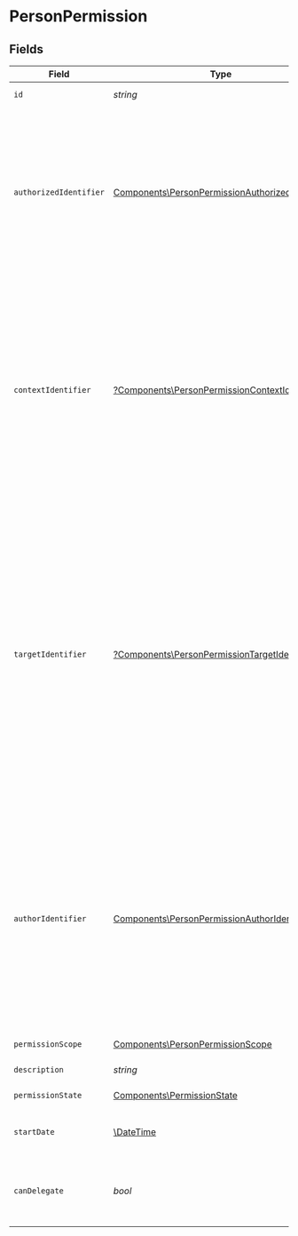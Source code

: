 # PersonPermission


## Fields

| Field                                                                                                                                                                                                                                                                                                                                          | Type                                                                                                                                                                                                                                                                                                                                           | Required                                                                                                                                                                                                                                                                                                                                       | Description                                                                                                                                                                                                                                                                                                                                    |
| ---------------------------------------------------------------------------------------------------------------------------------------------------------------------------------------------------------------------------------------------------------------------------------------------------------------------------------------------- | ---------------------------------------------------------------------------------------------------------------------------------------------------------------------------------------------------------------------------------------------------------------------------------------------------------------------------------------------- | ---------------------------------------------------------------------------------------------------------------------------------------------------------------------------------------------------------------------------------------------------------------------------------------------------------------------------------------------- | ---------------------------------------------------------------------------------------------------------------------------------------------------------------------------------------------------------------------------------------------------------------------------------------------------------------------------------------------- |
| `id`                                                                                                                                                                                                                                                                                                                                           | *string*                                                                                                                                                                                                                                                                                                                                       | :heavy_check_mark:                                                                                                                                                                                                                                                                                                                             | Identyfikator uprawnienia.                                                                                                                                                                                                                                                                                                                     |
| `authorizedIdentifier`                                                                                                                                                                                                                                                                                                                         | [Components\PersonPermissionAuthorizedIdentifier](../../Models/Components/PersonPermissionAuthorizedIdentifier.md)                                                                                                                                                                                                                             | :heavy_check_mark:                                                                                                                                                                                                                                                                                                                             | Identyfikator osoby lub podmiotu uprawnionego.<br/>\| Type \| Value \|<br/>\| --- \| --- \|<br/>\| Nip \| 10 cyfrowy numer NIP \|<br/>\| Pesel \| 11 cyfrowy numer PESEL \|<br/>\| Fingerprint \| Odcisk palca certyfikatu \|                                                                                                                  |
| `contextIdentifier`                                                                                                                                                                                                                                                                                                                            | [?Components\PersonPermissionContextIdentifier](../../Models/Components/PersonPermissionContextIdentifier.md)                                                                                                                                                                                                                                  | :heavy_minus_sign:                                                                                                                                                                                                                                                                                                                             | Identyfikator kontekstu uprawnienia (dla uprawnień nadanych administratorom jednostek podrzędnych).<br/>\| Type \| Value \|<br/>\| --- \| --- \|<br/>\| Nip \| 10 cyfrowy numer NIP \|<br/>\| InternalId \| Dwuczłonowy identyfikator składający się z numeru NIP i 5 cyfr: `{nip}-{5_cyfr}` \|                                                |
| `targetIdentifier`                                                                                                                                                                                                                                                                                                                             | [?Components\PersonPermissionTargetIdentifier](../../Models/Components/PersonPermissionTargetIdentifier.md)                                                                                                                                                                                                                                    | :heavy_minus_sign:                                                                                                                                                                                                                                                                                                                             | Identyfikator podmiotu docelowego dla uprawnień nadanych pośrednio.<br/>\| Type \| Value \|<br/>\| --- \| --- \|<br/>\| Nip \| 10 cyfrowy numer NIP \|<br/>\| AllPartners \| Identyfikator oznaczający, że uprawnienie nadane w sposób pośredni jest typu generalnego \|<br/>\| InternalId \| Dwuczłonowy identyfikator składający się z numeru NIP i 5 cyfr: `{nip}-{5_cyfr}` \| |
| `authorIdentifier`                                                                                                                                                                                                                                                                                                                             | [Components\PersonPermissionAuthorIdentifier](../../Models/Components/PersonPermissionAuthorIdentifier.md)                                                                                                                                                                                                                                     | :heavy_check_mark:                                                                                                                                                                                                                                                                                                                             | Identyfikator osoby lub podmiotu nadającego uprawnienie.<br/>\| Type \| Value \|<br/>\| --- \| --- \|<br/>\| Nip \| 10 cyfrowy numer NIP \|<br/>\| Pesel \| 11 cyfrowy numer PESEL \|<br/>\| Fingerprint \| Odcisk palca certyfikatu \|<br/>\| System \| Identyfikator systemowy KSeF \|                                                       |
| `permissionScope`                                                                                                                                                                                                                                                                                                                              | [Components\PersonPermissionScope](../../Models/Components/PersonPermissionScope.md)                                                                                                                                                                                                                                                           | :heavy_check_mark:                                                                                                                                                                                                                                                                                                                             | Rodzaj uprawnienia.                                                                                                                                                                                                                                                                                                                            |
| `description`                                                                                                                                                                                                                                                                                                                                  | *string*                                                                                                                                                                                                                                                                                                                                       | :heavy_check_mark:                                                                                                                                                                                                                                                                                                                             | Opis uprawnienia.                                                                                                                                                                                                                                                                                                                              |
| `permissionState`                                                                                                                                                                                                                                                                                                                              | [Components\PermissionState](../../Models/Components/PermissionState.md)                                                                                                                                                                                                                                                                       | :heavy_check_mark:                                                                                                                                                                                                                                                                                                                             | Stan uprawnienia.                                                                                                                                                                                                                                                                                                                              |
| `startDate`                                                                                                                                                                                                                                                                                                                                    | [\DateTime](https://www.php.net/manual/en/class.datetime.php)                                                                                                                                                                                                                                                                                  | :heavy_check_mark:                                                                                                                                                                                                                                                                                                                             | Data rozpoczęcia obowiązywania uprawnienia.                                                                                                                                                                                                                                                                                                    |
| `canDelegate`                                                                                                                                                                                                                                                                                                                                  | *bool*                                                                                                                                                                                                                                                                                                                                         | :heavy_check_mark:                                                                                                                                                                                                                                                                                                                             | Flaga określająca, czy uprawnienie ma być możliwe do dalszego przekazywania.                                                                                                                                                                                                                                                                   |